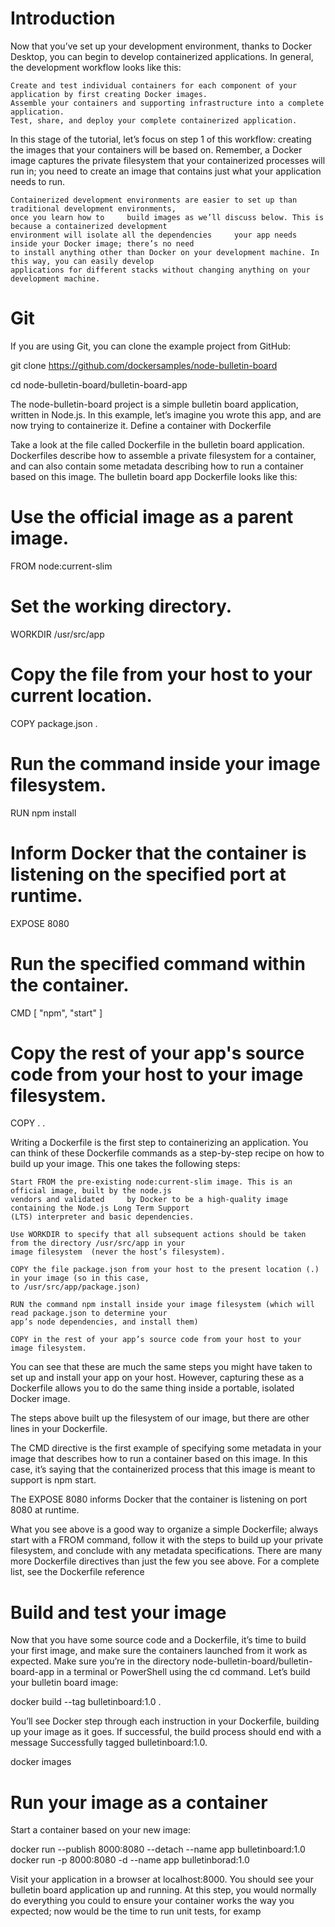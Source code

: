 # Introduction

Now that you’ve set up your development environment, thanks to Docker Desktop, you can begin to develop containerized applications.
In general, the development workflow looks like this:

    Create and test individual containers for each component of your application by first creating Docker images.
    Assemble your containers and supporting infrastructure into a complete application.
    Test, share, and deploy your complete containerized application.

In this stage of the tutorial, let’s focus on step 1 of this workflow: creating the images that your containers will be based on. Remember, a Docker image captures the private filesystem that your containerized processes will run in; you need to create an image that contains just what your application needs to run.

    Containerized development environments are easier to set up than traditional development environments, 
    once you learn how to     build images as we’ll discuss below. This is because a containerized development 
    environment will isolate all the dependencies     your app needs inside your Docker image; there’s no need
    to install anything other than Docker on your development machine. In this way, you can easily develop
    applications for different stacks without changing anything on your development machine.



# Git

 If you are using Git, you can clone the example project from GitHub:

git clone https://github.com/dockersamples/node-bulletin-board

cd node-bulletin-board/bulletin-board-app

The node-bulletin-board project is a simple bulletin board application, written in Node.js. In this example, let’s
imagine you wrote this app, and are now trying to containerize it. Define a container with Dockerfile

Take a look at the file called Dockerfile in the bulletin board application. Dockerfiles describe how to
assemble a private filesystem for a container, and can also contain some metadata describing how to run
a container based on this image. The bulletin board app Dockerfile looks like this:


# Use the official image as a parent image.
FROM node:current-slim

# Set the working directory.
WORKDIR /usr/src/app

# Copy the file from your host to your current location.
COPY package.json .

# Run the command inside your image filesystem.
RUN npm install

# Inform Docker that the container is listening on the specified port at runtime.
EXPOSE 8080

# Run the specified command within the container.
CMD [ "npm", "start" ]

# Copy the rest of your app's source code from your host to your image filesystem.
COPY . .


Writing a Dockerfile is the first step to containerizing an application. You can think of these Dockerfile commands as a 
step-by-step recipe on how to build up your image. This one takes the following steps:

    Start FROM the pre-existing node:current-slim image. This is an official image, built by the node.js 
    vendors and validated     by Docker to be a high-quality image containing the Node.js Long Term Support
    (LTS) interpreter and basic dependencies.
    
    Use WORKDIR to specify that all subsequent actions should be taken from the directory /usr/src/app in your
    image filesystem  (never the host’s filesystem).

    COPY the file package.json from your host to the present location (.) in your image (so in this case,
    to /usr/src/app/package.json)
    
    RUN the command npm install inside your image filesystem (which will read package.json to determine your
    app’s node dependencies, and install them)
    
    COPY in the rest of your app’s source code from your host to your image filesystem.

You can see that these are much the same steps you might have taken to set up and install your app on your host. However,
capturing these as a Dockerfile allows you to do the same thing inside a portable, isolated Docker image.

The steps above built up the filesystem of our image, but there are other lines in your Dockerfile.

The CMD directive is the first example of specifying some metadata in your image that describes how to run a container 
based on this image. In this case, it’s saying that the containerized process that this image is meant to support is 
npm start.

The EXPOSE 8080 informs Docker that the container is listening on port 8080 at runtime.

What you see above is a good way to organize a simple Dockerfile; always start with a FROM command, follow it with the 
steps to build up your private filesystem, and conclude with any metadata specifications. There are many more Dockerfile
directives than just the few you see above. For a complete list, see the Dockerfile reference


# Build and test your image

Now that you have some source code and a Dockerfile, it’s time to build your first image, and make sure the containers 
launched from it work as expected. 
Make sure you’re in the directory node-bulletin-board/bulletin-board-app in a terminal or PowerShell using the cd command. 
Let’s build your bulletin board image:

docker build --tag bulletinboard:1.0 .

You’ll see Docker step through each instruction in your Dockerfile, building up your image as it goes. If successful, the build
process should end with a message Successfully tagged bulletinboard:1.0.

docker images


# Run your image as a container

Start a container based on your new image:

docker run --publish 8000:8080 --detach --name app bulletinboard:1.0
docker run -p 8000:8080 -d --name app bulletinborad:1.0
  
Visit your application in a browser at localhost:8000. You should see your bulletin board application up and running. At this step,
you would normally do everything you could to ensure your container works the way you expected; now would be the time to run unit tests, for examp
